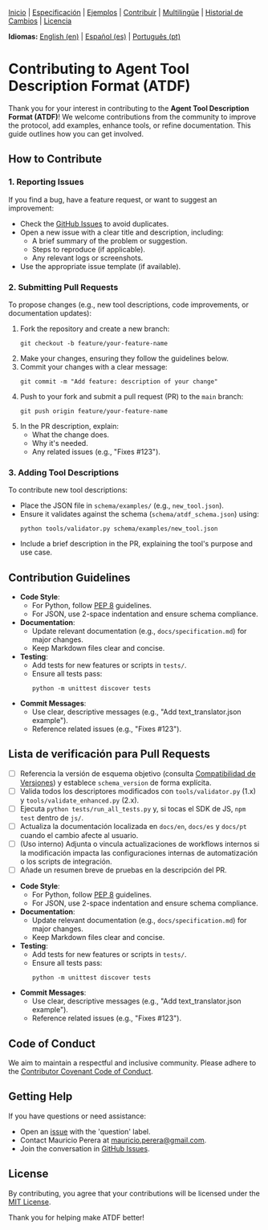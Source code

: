 [Inicio](index.md) | [Especificación](specification.md) | [Ejemplos](examples.md) | [Contribuir](contributing.md) | [Multilingüe](multilingual.md) | [Historial de Cambios](changelog.md) | [Licencia](license.md)

**Idiomas:** [English (en)](../en/contributing.md) | [Español (es)](contributing.md) | [Português (pt)](../pt/contributing.md)

# Contributing to Agent Tool Description Format (ATDF)

Thank you for your interest in contributing to the **Agent Tool Description Format (ATDF)**! We welcome contributions from the community to improve the protocol, add examples, enhance tools, or refine documentation. This guide outlines how you can get involved.

## How to Contribute

### 1. Reporting Issues
If you find a bug, have a feature request, or want to suggest an improvement:
- Check the [GitHub Issues](https://github.com/MauricioPerera/agent-tool-description-format/issues) to avoid duplicates.
- Open a new issue with a clear title and description, including:
  - A brief summary of the problem or suggestion.
  - Steps to reproduce (if applicable).
  - Any relevant logs or screenshots.
- Use the appropriate issue template (if available).

### 2. Submitting Pull Requests
To propose changes (e.g., new tool descriptions, code improvements, or documentation updates):
1. Fork the repository and create a new branch:
   ```
   git checkout -b feature/your-feature-name
   ```
2. Make your changes, ensuring they follow the guidelines below.
3. Commit your changes with a clear message:
   ```
   git commit -m "Add feature: description of your change"
   ```
4. Push to your fork and submit a pull request (PR) to the `main` branch:
   ```
   git push origin feature/your-feature-name
   ```
5. In the PR description, explain:
   - What the change does.
   - Why it's needed.
   - Any related issues (e.g., "Fixes #123").

### 3. Adding Tool Descriptions
To contribute new tool descriptions:
- Place the JSON file in `schema/examples/` (e.g., `new_tool.json`).
- Ensure it validates against the schema (`schema/atdf_schema.json`) using:
  ```
  python tools/validator.py schema/examples/new_tool.json
  ```
- Include a brief description in the PR, explaining the tool's purpose and use case.

## Contribution Guidelines
- **Code Style**:
  - For Python, follow [PEP 8](https://www.python.org/dev/peps/pep-0008/) guidelines.
  - For JSON, use 2-space indentation and ensure schema compliance.
- **Documentation**:
  - Update relevant documentation (e.g., `docs/specification.md`) for major changes.
  - Keep Markdown files clear and concise.
- **Testing**:
  - Add tests for new features or scripts in `tests/`.
  - Ensure all tests pass:
    ```
    python -m unittest discover tests
    ```
- **Commit Messages**:
  - Use clear, descriptive messages (e.g., "Add text_translator.json example").
  - Reference related issues (e.g., "Fixes #123").

## Lista de verificación para Pull Requests
- [ ] Referencia la versión de esquema objetivo (consulta [Compatibilidad de Versiones](version_compatibility.md)) y establece `schema_version` de forma explícita.
- [ ] Valida todos los descriptores modificados con `tools/validator.py` (1.x) y `tools/validate_enhanced.py` (2.x).
- [ ] Ejecuta `python tests/run_all_tests.py` y, si tocas el SDK de JS, `npm test` dentro de `js/`.
- [ ] Actualiza la documentación localizada en `docs/en`, `docs/es` y `docs/pt` cuando el cambio afecte al usuario.
- [ ] (Uso interno) Adjunta o vincula actualizaciones de workflows internos si la modificación impacta las configuraciones internas de automatización o los scripts de integración.
- [ ] Añade un resumen breve de pruebas en la descripción del PR.
- **Code Style**:
  - For Python, follow [PEP 8](https://www.python.org/dev/peps/pep-0008/) guidelines.
  - For JSON, use 2-space indentation and ensure schema compliance.
- **Documentation**:
  - Update relevant documentation (e.g., `docs/specification.md`) for major changes.
  - Keep Markdown files clear and concise.
- **Testing**:
  - Add tests for new features or scripts in `tests/`.
  - Ensure all tests pass:
    ```
    python -m unittest discover tests
    ```
- **Commit Messages**:
  - Use clear, descriptive messages (e.g., "Add text_translator.json example").
  - Reference related issues (e.g., "Fixes #123").

## Code of Conduct
We aim to maintain a respectful and inclusive community. Please adhere to the [Contributor Covenant Code of Conduct](https://www.contributor-covenant.org/version/2/0/code_of_conduct/).

## Getting Help
If you have questions or need assistance:
- Open an [issue](https://github.com/MauricioPerera/agent-tool-description-format/issues) with the 'question' label.
- Contact Mauricio Perera at [mauricio.perera@gmail.com](mailto:mauricio.perera@gmail.com).
- Join the conversation in [GitHub Issues](https://github.com/MauricioPerera/agent-tool-description-format/issues).

## License
By contributing, you agree that your contributions will be licensed under the [MIT License](../../LICENSE).

Thank you for helping make ATDF better!

